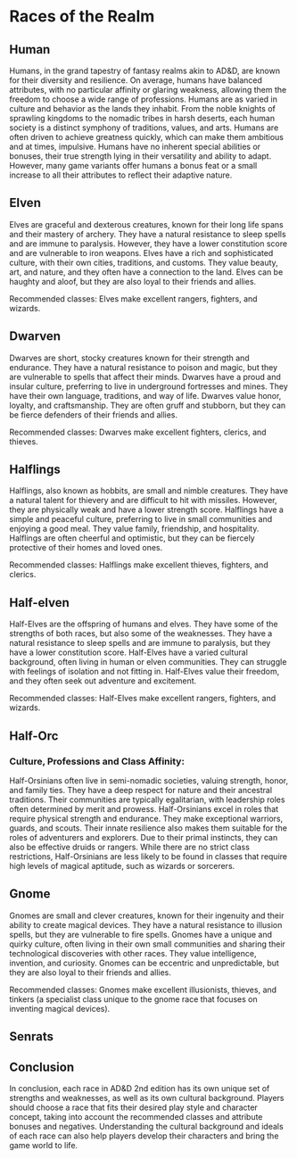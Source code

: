 <h1>Races of the Realm</h1>

<div id="human-race">
  <h2>Human</h2>
    Humans, in the grand tapestry of fantasy realms akin to AD&D, are known for their diversity and resilience. On average, humans have balanced attributes, with no particular affinity or glaring weakness, allowing them the freedom to choose a wide range of professions. Humans are as varied in culture and behavior as the lands they inhabit. From the noble knights of sprawling kingdoms to the nomadic tribes in harsh deserts, each human society is a distinct symphony of traditions, values, and arts. Humans are often driven to achieve greatness quickly, which can make them ambitious and at times, impulsive.
  Humans have no inherent special abilities or bonuses, their true strength lying in their versatility and ability to adapt. However, many game variants offer humans a bonus feat or a small increase to all their attributes to reflect their adaptive nature.
</div>

<div id="elven-race">
  <h2>Elven</h2> 
    Elves are graceful and dexterous creatures, known for their long life spans and their mastery of archery. They have a natural resistance to sleep spells and are immune to paralysis. However, they have a lower constitution score and are vulnerable to iron weapons. Elves have a rich and sophisticated culture, with their own cities, traditions, and customs. They value beauty, art, and nature, and they often have a connection to the land. Elves can be haughty and aloof, but they are also loyal to their friends and allies. 
  
  Recommended classes: Elves make excellent rangers, fighters, and wizards.
</div>

<div id="dwarven-race">
  <h2>Dwarven</h2>
    
  Dwarves are short, stocky creatures known for their strength and endurance. They have a natural resistance to poison and magic, but they are vulnerable to spells that affect their minds. Dwarves have a proud and insular culture, preferring to live in underground fortresses and mines. They have their own language, traditions, and way of life. Dwarves value honor, loyalty, and craftsmanship. They are often gruff and stubborn, but they can be fierce defenders of their friends and allies.
  
  Recommended classes: Dwarves make excellent fighters, clerics, and thieves.
</div>

<div id="halfling-race">
  <h2>Halflings</h2> 
  Halflings, also known as hobbits, are small and nimble creatures. They have a natural talent for thievery and are difficult to hit with missiles. However, they are physically weak and have a lower strength score. Halflings have a simple and peaceful culture, preferring to live in small communities and enjoying a good meal. They value family, friendship, and hospitality. Halflings are often cheerful and optimistic, but they can be fiercely protective of their homes and loved ones.
  
  Recommended classes: Halflings make excellent thieves, fighters, and clerics.
</div>

<div id="halfelven-race">
  <h2>Half-elven</h2> 
  Half-Elves are the offspring of humans and elves. They have some of the strengths of both races, but also some of the weaknesses. They have a natural resistance to sleep spells and are immune to paralysis, but they have a lower constitution score. Half-Elves have a varied cultural background, often living in human or elven communities. They can struggle with feelings of isolation and not fitting in. Half-Elves value their freedom, and they often seek out adventure and excitement.
  
  Recommended classes: Half-Elves make excellent rangers, fighters, and wizards.
</div>

<div id="half-orc-race">
  <h2>Half-Orc</h2> 
  
### Culture, Professions and Class Affinity:
Half-Orsinians often live in semi-nomadic societies, valuing strength, honor, and family ties. They have a deep respect for nature and their ancestral traditions. Their communities are typically egalitarian, with leadership roles often determined by merit and prowess. Half-Orsinians excel in roles that require physical strength and endurance. They make exceptional warriors, guards, and scouts. Their innate resilience also makes them suitable for the roles of adventurers and explorers. Due to their primal instincts, they can also be effective druids or rangers. While there are no strict class restrictions, Half-Orsinians are less likely to be found in classes that require high levels of magical aptitude, such as wizards or sorcerers.
</div>

<div id="gnome-race">
  <h2>Gnome</h2> 
  Gnomes are small and clever creatures, known for their ingenuity and their ability to create magical devices. They have a natural resistance to illusion spells, but they are vulnerable to fire spells. Gnomes have a unique and quirky culture, often living in their own small communities and sharing their technological discoveries with other races. They value intelligence, invention, and curiosity. Gnomes can be eccentric and unpredictable, but they are also loyal to their friends and allies.
  
  Recommended classes: Gnomes make excellent illusionists, thieves, and tinkers (a specialist class unique to the gnome race that focuses on inventing magical devices).
</div>

<div id="senrats-race">
  <h2>Senrats</h2> 
</div>


## Conclusion
In conclusion, each race in AD&D 2nd edition has its own unique set of strengths and weaknesses, as well as its own cultural background. Players should choose a race that fits their desired play style and character concept, taking into account the recommended classes and attribute bonuses and negatives. Understanding the cultural background and ideals of each race can also help players develop their characters and bring the game world to life.
